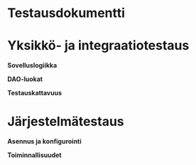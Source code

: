 # Testausdokumentti

# Yksikkö- ja integraatiotestaus

**Sovelluslogiikka**

**DAO-luokat**

**Testauskattavuus**

# Järjestelmätestaus

**Asennus ja konfigurointi**

**Toiminnallisuudet**




